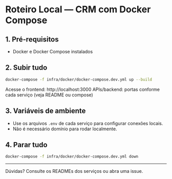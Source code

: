 # Roteiro Local — CRM com Docker Compose

## 1. Pré-requisitos
- Docker e Docker Compose instalados

## 2. Subir tudo
```bash
docker-compose -f infra/docker/docker-compose.dev.yml up --build
```
Acesse o frontend: http://localhost:3000
APIs/backend: portas conforme cada serviço (veja README ou compose)

## 3. Variáveis de ambiente
- Use os arquivos `.env` de cada serviço para configurar conexões locais.
- Não é necessário domínio para rodar localmente.

## 4. Parar tudo
```bash
docker-compose -f infra/docker/docker-compose.dev.yml down
```

---
Dúvidas? Consulte os READMEs dos serviços ou abra uma issue.
